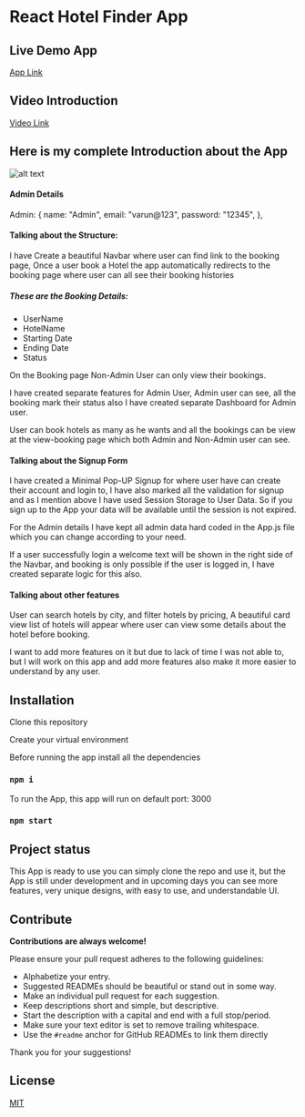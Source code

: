 # React Hotel Finder App

## Live Demo App

[App Link](http://react-hotel-finder.herokuapp.com/)

## Video Introduction

[Video Link](https://drive.google.com/file/d/1F5zp8Fgc1iHH9ED7yM6jAhhgnOGZ0nMo/view)

## Here is my complete Introduction about the App

![alt text](https://i.imgur.com/sHOJpph.png)

#### Admin Details
Admin: {
      name: "Admin",
      email: "varun@123",
      password: "12345",
    },

#### Talking about the Structure:

I have Create a beautiful Navbar  where user can find link to the booking page, Once a user book a Hotel the app automatically redirects to the booking page where user can all see their booking histories

#####   These are the Booking Details:

- UserName 
- HotelName
- Starting Date
- Ending Date
- Status

On the Booking page Non-Admin User can only view their bookings.

I have created separate features for Admin User, Admin user can see, all the booking mark their status also I have created separate Dashboard for Admin user.

User can book hotels as many as he wants and all the bookings can be view at the view-booking page which both Admin and Non-Admin user can see.

#### Talking about the Signup Form

I have created a Minimal Pop-UP Signup for where user have can create their account and login to, I have also marked all the validation for signup and as I mention above I have used Session Storage to User Data. So if you sign up to the App your data will be available until the session is not expired.

For the Admin details I have kept all admin data hard coded in the App.js file which you can change according to your need. 

If a user successfully login a welcome text will be shown in the right side of the Navbar, and booking is only possible if the user is logged in, I have created separate logic for this also.

#### Talking about other features

User can search hotels by city, and filter hotels by pricing, A beautiful card view list of hotels will appear where user can view some details about the hotel before booking. 

I want to add more features on it but due to lack of time I was not able to, but I will work on this app and add more features also make it more easier to understand by any user.

## Installation

Clone this repository

Create your virtual environment

Before running the app install all the dependencies

### `npm i`

To run the App, this app will run on default port: 3000

### `npm start`

## Project status

This App is ready to use you can simply clone the repo and use it, but the App is still under development and in upcoming days you can see more features, very unique designs, with easy to use, and understandable UI.

## Contribute

**Contributions are always welcome!**

Please ensure your pull request adheres to the following guidelines:

- Alphabetize your entry.
- Suggested READMEs should be beautiful or stand out in some way.
- Make an individual pull request for each suggestion.
- Keep descriptions short and simple, but descriptive.
- Start the description with a capital and end with a full stop/period.
- Make sure your text editor is set to remove trailing whitespace.
- Use the `#readme` anchor for GitHub READMEs to link them directly

Thank you for your suggestions!

## License

[MIT](https://choosealicense.com/licenses/mit/)

